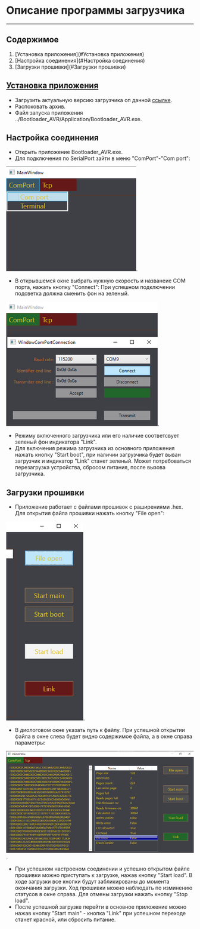 # Описание программы загрузчика
___
## Содержимое
1. [Установка приложения](#Установка приложения)
2. [Настройка соединения](#Настройка соединения)
3. [Загрузки прошивки](#Загрузки прошивки)

## [Установка приложения](https://gitlab.adani.by:2443/rekuts/Bootloader_XRG)
- Загрузить актуальную версию загрузчика оп данной [ссылке](https://gitlab.adani.by:2443/rekuts/DivXBootloader-WPF/-/archive/main/DivXBootloader-WPF-main.zip?path=Bootloader_AVR/Application).
- Распоковать архив.
- Файл запуска приложения ../Bootloader_AVR/Application/Bootloader_AVR.exe.

## Настройка соединения
- Открыть приложение Bootloader_AVR.exe.
- Для подключения по SerialPort зайти в меню "ComPort"-"Com port":

![меню сериал порт](/Images/Screenshot_4.png).

- В открывшемся окне выбрать нужную скорость и названеие COM порта, нажать кнопку "Connect":
При успешном подключении подсветка должна сменить фон на зеленый.

![меню сериал порт настройки](/Images/Screenshot_5.png).

- Режиму включенного загрузчика или его наличие соответсвует зеленый фон индикатора "Link".
- Для включения режима загрузчика из основного приложения нажать кнопку "Start boot", при наличии загрузчика будет выван загрузчик и индикатор "Link" станет зеленый. Может потребоваться перезагрузка устройства, сбросом питания, после вызова загрузчика.

## Загрузки прошивки
- Приложение работает с файлами прошивок с раширениями .hex. Для открытия файла прошивки нажать кнопку "File open":

![открытие файла](/Images/Screenshot_7.png).

- В диологовом окне указать путь к файлу. При успешной открытии файла в окне слева будет видно содержимое файла, а в окне справа параметры:

![открытие файла](/Images/Screenshot_6.png).

- При успешном настроеном соединении и успешно открытом файле прошивки можно приступать к загрузке, нажав кнопку "Start load". В ходе загрузки все кнопки будут забликированы до момента окончания загрузки. Ход прошивки можно наблюдать по изминению статусов в окне справа. Для отмены загрузки нажать кнопку "Stop load".
- После успешной загрузке перейти в основное приложение можно нажав кнопку "Start main" - кнопка "Link" при успешном переходе станет красной, или сбросить питание.
